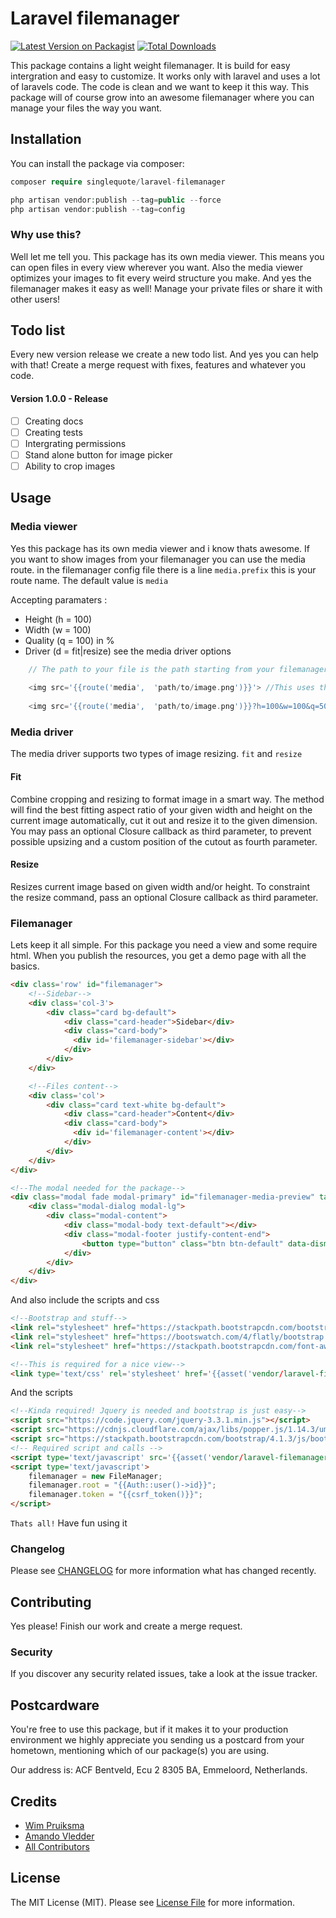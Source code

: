 # Laravel filemanager

[![Latest Version on Packagist](https://img.shields.io/packagist/v/singlequote/laravel-filemanager.svg?style=flat-square)](https://packagist.org/packages/singlequote/laravel-filemanager)
[![Total Downloads](https://img.shields.io/packagist/dt/singlequote/laravel-filemanager.svg?style=flat-square)](https://packagist.org/packages/singlequote/laravel-filemanager)

This package contains a light weight filemanager. It is build for easy intergration and easy to customize. It works only with laravel and uses a lot of laravels code. The code is clean and we want to keep it this way. This package will of course grow into an awesome filemanager where you can manage your files the way you want.

## Installation

You can install the package via composer:

```php
composer require singlequote/laravel-filemanager

php artisan vendor:publish --tag=public --force
php artisan vendor:publish --tag=config
```

### Why use this? 
Well let me tell you. This package has its own media viewer. This means you can open files in every view wherever you want. Also the media viewer optimizes your images to fit every weird structure you make. And yes the filemanager makes it easy as well! Manage your private files or share it with other users!

## Todo list
Every new version release we create a new todo list. And yes you can help with that! Create a merge request with fixes, features and whatever you code.
#### Version 1.0.0 - Release
- [ ] Creating docs
- [ ] Creating tests
- [ ] Intergrating permissions 
- [ ] Stand alone button for image picker
- [ ] Ability to crop images

## Usage

### Media viewer
Yes this package has its own media viewer and i know thats awesome. If you want to show images from your filemanager you can use the media route. in the  filemanager config file there is a line `media.prefix` this is your route name. The default value is `media`

Accepting paramaters :
* Height (h = 100)
* Width (w = 100)
* Quality (q = 100) in %
* Driver (d = fit|resize) see the media driver options

```php
    // The path to your file is the path starting from your filemanagers root 
    
    <img src='{{route('media',  'path/to/image.png')}}'> //This uses the original size and quality of the image
    
    <img src='{{route('media',  'path/to/image.png')}}?h=100&w=100&q=50&d=resize'> //this creates a nice thumb image 100x100 with 50% of the quality. This is good for performance on big files
```

### Media driver
The media driver supports two types of image resizing. `fit` and `resize`

#### Fit
Combine cropping and resizing to format image in a smart way. The method will find the best fitting aspect ratio of your given width and height on the current image automatically, cut it out and resize it to the given dimension. You may pass an optional Closure callback as third parameter, to prevent possible upsizing and a custom position of the cutout as fourth parameter.

#### Resize
Resizes current image based on given width and/or height. To constraint the resize command, pass an optional Closure callback as third parameter.

### Filemanager
Lets keep it all simple. For this package you need a view and some require html. When you publish the resources, you get a demo page with all the basics.
```html
<div class='row' id="filemanager">
    <!--Sidebar-->
    <div class='col-3'>
        <div class="card bg-default">
            <div class="card-header">Sidebar</div>
            <div class="card-body">
              <div id='filemanager-sidebar'></div>
            </div>
        </div>
    </div>

    <!--Files content-->
    <div class='col'>
        <div class="card text-white bg-default">
            <div class="card-header">Content</div>
            <div class="card-body">
              <div id='filemanager-content'></div>
            </div>
        </div>
    </div>
</div>

<!--The modal needed for the package-->
<div class="modal fade modal-primary" id="filemanager-media-preview" tabindex="-1" role="dialog" aria-labelledby="filemanager-media-preview">
    <div class="modal-dialog modal-lg">
        <div class="modal-content">
            <div class="modal-body text-default"></div>
            <div class="modal-footer justify-content-end">
                <button type="button" class="btn btn-default" data-dismiss="modal">Close</button>
            </div>
        </div>
    </div>
</div>
```
And also include the scripts and css
```html
<!--Bootstrap and stuff-->
<link rel="stylesheet" href="https://stackpath.bootstrapcdn.com/bootstrap/4.1.3/css/bootstrap.min.css">
<link rel="stylesheet" href="https://bootswatch.com/4/flatly/bootstrap.min.css">
<link rel="stylesheet" href="https://stackpath.bootstrapcdn.com/font-awesome/4.7.0/css/font-awesome.min.css">

<!--This is required for a nice view-->
<link type='text/css' rel='stylesheet' href='{{asset('vendor/laravel-filemanager/css/filemanager.css')}}' />
```
And the scripts
```html
<!--Kinda required! Jquery is needed and bootstrap is just easy-->
<script src="https://code.jquery.com/jquery-3.3.1.min.js"></script>
<script src="https://cdnjs.cloudflare.com/ajax/libs/popper.js/1.14.3/umd/popper.min.js"></script>
<script src="https://stackpath.bootstrapcdn.com/bootstrap/4.1.3/js/bootstrap.min.js"></script>
<!-- Required script and calls -->
<script type='text/javascript' src='{{asset('vendor/laravel-filemanager/js/filemanager.min.js')}}'></script>
<script type='text/javascript'>
    filemanager = new FileManager;
    filemanager.root = "{{Auth::user()->id}}";
    filemanager.token = "{{csrf_token()}}";
</script>
```
`Thats all!` Have fun using it



### Changelog

Please see [CHANGELOG](CHANGELOG.md) for more information what has changed recently.

## Contributing
Yes please! Finish our work and create a merge request.

### Security

If you discover any security related issues, take a look at the issue tracker.

## Postcardware

You're free to use this package, but if it makes it to your production environment we highly appreciate you sending us a postcard from your hometown, mentioning which of our package(s) you are using.

Our address is: ACF Bentveld, Ecu 2 8305 BA, Emmeloord, Netherlands.

## Credits

- [Wim Pruiksma](https://github.com/wimurk)
- [Amando Vledder](https://github.com/AmandoVledder)
- [All Contributors](../../contributors)

## License

The MIT License (MIT). Please see [License File](LICENSE.md) for more information.
